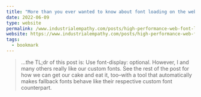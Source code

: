 ```yaml
---
title: "More than you ever wanted to know about font loading on the web (industrialempathy.com)"
date: 2022-06-09
type: website
permalink: /www.industrialempathy.com/posts/high-performance-web-font-loading/
website: https://www.industrialempathy.com/posts/high-performance-web-font-loading/
tags:
  - bookmark
---
```

> ...the TL;dr of this post is: Use font-display: optional. However, I and many others really like our custom fonts. See the rest of the post for how we can get our cake and eat it, too–with a tool that automatically makes fallback fonts behave like their respective custom font counterpart.
